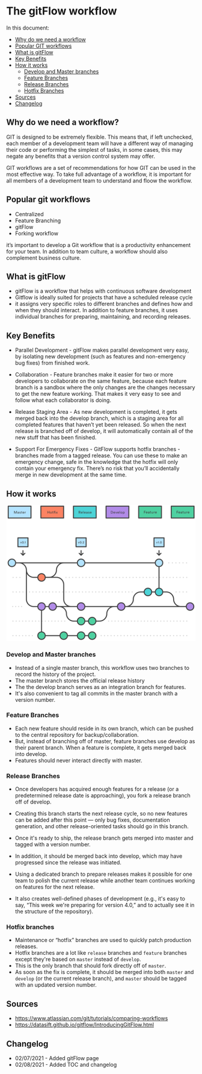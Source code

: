 # The gitFlow workflow

In this document:
* [Why do we need a workflow](#why-do-we-need-a-workflow)
* [Popular GIT workflows](#popular-git-workflows)
* [What is gitFlow](#what-is-gitflow)
* [Key Benefits](#key-benefits)
* [How it works](#how-it-works)
    * [Develop and Master branches](#develop-and-master-branches)
    * [Feature Branches](#feature-branches)
    * [Release Branches](#release-branches)
    * [Hotfix Branches](#hotfix-branches)
* [Sources](#sources)
* [Changelog](#changelog)

## Why do we need a workflow?

GIT is designed to be extremely flexible. 
This means that, if left unchecked, each member of a development team will have a different way of managing their code or performing the simplest of tasks, in some cases, this may negate any benefits that a version control system may offer.

GIT workflows are a set of recommendations for how GIT can be used in the most effective way.
To take full advantage of a workflow, it is important for all members of a development team to understand and floow the workflow.

## Popular git workflows

* Centralized
* Feature Branching
* gitFlow
* Forking workflow

it’s important to develop a Git workflow that is a productivity enhancement for your team. In addition to team culture, a workflow should also complement business culture.

## What is gitFlow

* gitFlow is a workflow that helps with continuous software development
* Gitflow is ideally suited for projects that have a scheduled release cycle
* it assigns very specific roles to different branches and defines how and when they should interact. In addition to feature branches, it uses individual branches for preparing, maintaining, and recording releases.


## Key Benefits

* Parallel Development - gitFlow makes parallel development very easy, by isolating new development (such as features and non-emergency bug fixes) from finished work. 

* Collaboration - Feature branches make it easier for two or more developers to collaborate on the same feature, because each feature branch is a sandbox where the only changes are the changes necessary to get the new feature working. That makes it very easy to see and follow what each collaborator is doing.

* Release Staging Area - As new development is completed, it gets merged back into the develop branch, which is a staging area for all completed features that haven’t yet been released. So when the next release is branched off of develop, it will automatically contain all of the new stuff that has been finished.

* Support For Emergency Fixes - GitFlow supports hotfix branches - branches made from a tagged release. You can use these to make an emergency change, safe in the knowledge that the hotfix will only contain your emergency fix. There’s no risk that you’ll accidentally merge in new development at the same time.

## How it works

![GitFlow layout](/img/gitflow.svg)

### Develop and Master branches

* Instead of a single master branch, this workflow uses two branches to record the history of the project. 
* The master branch stores the official release history
* The the develop branch serves as an integration branch for features.
* It's also convenient to tag all commits in the master branch with a version number.

### Feature Branches

* Each new feature should reside in its own branch, which can be pushed to the central repository for backup/collaboration. 
* But, instead of branching off of master, feature branches use develop as their parent branch. When a feature is complete, it gets merged back into develop. 
* Features should never interact directly with master.

### Release Branches

* Once developers has acquired enough features for a release (or a predetermined release date is approaching), you fork a release branch off of develop.
* Creating this branch starts the next release cycle, so no new features can be added after this point — only bug fixes, documentation generation, and other release-oriented tasks should go in this branch.
* Once it's ready to ship, the release branch gets merged into master and tagged with a version number.
* In addition, it should be merged back into develop, which may have progressed since the release was initiated.

* Using a dedicated branch to prepare releases makes it possible for one team to polish the current release while another team continues working on features for the next release.
* It also creates well-defined phases of development (e.g., it's easy to say, “This week we're preparing for version 4.0,” and to actually see it in the structure of the repository).

### Hotfix branches

* Maintenance or “hotfix” branches are used to quickly patch production releases.
* Hotfix branches are a lot like ``release`` branches and ``feature`` branches except they're based on ``master`` instead of ``develop``.
* This is the only branch that should fork directly off of ``master``.
* As soon as the fix is complete, it should be merged into both ``master`` and ``develop`` (or the current release branch), and ``master`` should be tagged with an updated version number.
## Sources

* https://www.atlassian.com/git/tutorials/comparing-workflows
* https://datasift.github.io/gitflow/IntroducingGitFlow.html

## Changelog

* 02/07/2021 - Added gitFlow page
* 02/08/2021 - Added TOC and changelog